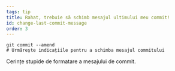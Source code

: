 ```yaml
---
tags: tip
title: Rahat, trebuie să schimb mesajul ultimului meu commit!
id: change-last-commit-message
order: 3
---
```

```git
git commit --amend
# Urmărește indicațiile pentru a schimba mesajul commitului
```

Cerințe stupide de formatare a mesajului de commit.
